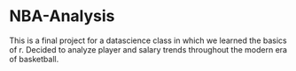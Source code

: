 # NBA-Analysis 

This is a final project for a datascience class in which we learned the basics of r.
Decided to analyze player and salary trends throughout the modern era of basketball.
